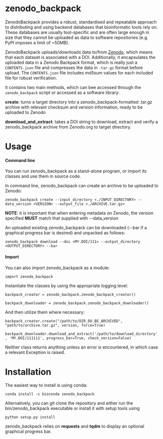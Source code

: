 # zenodo_backpack

ZenodoBackpack provides a robust, standardised and repeatable approach to
distributing and using backend databases that bioinformatic tools rely on. These
databases are usually tool-specific and are often large enough in size that they
cannot be uploaded as data to software repositories (e.g. PyPI imposes a limit
of ~50MB).

ZenodoBackpack uploads/downloads data to/from [Zenodo](https://zenodo.org),
which means that each dataset is associated with a DOI. Additionally, it
encapsulates the uploaded data in a Zenodo Backpack format, which is really just
a `CONTENTS.json` file and compresses the data in `.tar.gz` format before
upload. The `CONTENTS.json` file includes md5sum values for each included file
for robust verification.

It contains two main methods, which can bee accessed through the
`zenodo_backpack` script or accessed as a software library:

**create**: turns a target directory into a zenodo_backpack-formatted .tar.gz archive with relevant checksum and version information, ready to be uploaded to Zenodo
     
**download_and_extract**: takes a DOI string to download, extract and verify a zenodo_backpack archive from Zenodo.org to target directory. 
    

# Usage

#### Command line
You can run zenodo_backpack as a stand-alone program, or import its classes and use them in source code. 

In command line, zenodo_backpack can create an archive to be uploaded to Zenodo: 

```
zenodo_backpack create --input_directory <./INPUT_DIRECTORY> --data_version <VERSION> --output_file <./ARCHIVE.tar.gz>
```

**NOTE**: it is important that when entering metadata on Zenodo, the version specified **MUST** match that supplied with --data_version

An uploaded existing zenodo_backpack can be downloaded (--bar if a graphical progress bar is desired) and unpacked as follows: 

```
zenodo_backpack download --doi <MY.DOI/111> --output_directory <OUTPUT_DIRECTORY> --bar
```

#### Import

You can also import zenodo_backpack as a module: 

``import zenodo_backpack``

Instantiate the classes by using the appropriate logging level:

``backpack_creator = zenodo_backpack.zenodo_backpack_creator()``

``backpack_downloader = zenodo_backpack.zenodo_backpack_downloader()``

And then utilize them where necessary: 

``backpack_creator.create("/path/to/DIR_DO_BE_ARCHIVED", "path/to/archive.tar.gz", version, force=True)``

``backpack_downloader.download_and_extract('/path/to/download_directory', 'MY.DOI/111111', progress_bar=True, check_version=False)``

Neither class returns anything unless an error is encountered, in which case a relevant Exception is raised. 


# Installation

The easiest way to install is using conda:

```conda install -c bioconda zenodo_backpack```

Alternatively, you can git clone the repository and either run the bin/zenodo_backpack executable or install it with setup tools using 

```python setup.py install```

zenodo_backpack relies on **requests** and **tqdm** to display an optional graphical progress bar. 
